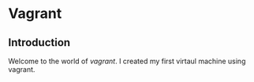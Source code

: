 # **Vagrant**

## **Introduction**
Welcome to the world of _vagrant_. I created my first virtaul machine using vagrant. 